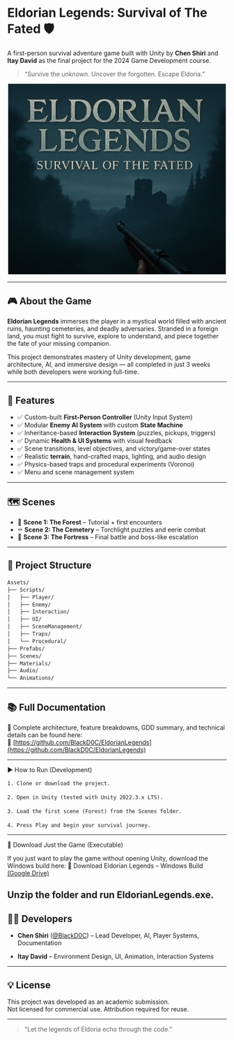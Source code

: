 
# Eldorian Legends: Survival of The Fated 🛡️

A first-person survival adventure game built with Unity by **Chen Shiri** and **Itay David** as the final project for the 2024 Game Development course.

> “Survive the unknown. Uncover the forgotten. Escape Eldoria.”
>
<div align="center">
  <img src="https://raw.githubusercontent.com/BlackD0C/EldorianLegends/refs/heads/main/docs/Into%20the%20Fog%20of%20Eldoria.png" alt="Eldoria Banner" width="500"/>
</div>

---

## 🎮 About the Game

**Eldorian Legends** immerses the player in a mystical world filled with ancient ruins, haunting cemeteries, and deadly adversaries. Stranded in a foreign land, you must fight to survive, explore to understand, and piece together the fate of your missing companion.

This project demonstrates mastery of Unity development, game architecture, AI, and immersive design — all completed in just 3 weeks while both developers were working full-time.

---

## 🧱 Features

- ✅ Custom-built **First-Person Controller** (Unity Input System)
- ✅ Modular **Enemy AI System** with custom **State Machine**
- ✅ Inheritance-based **Interaction System** (puzzles, pickups, triggers)
- ✅ Dynamic **Health & UI Systems** with visual feedback
- ✅ Scene transitions, level objectives, and victory/game-over states
- ✅ Realistic **terrain**, hand-crafted maps, lighting, and audio design
- ✅ Physics-based traps and procedural experiments (Voronoi)
- ✅ Menu and scene management system

---

## 🗺️ Scenes

- 🌲 **Scene 1: The Forest** – Tutorial + first encounters
- ⚰️ **Scene 2: The Cemetery** – Torchlight puzzles and eerie combat
- 🏰 **Scene 3: The Fortress** – Final battle and boss-like escalation

---

## 📂 Project Structure

```bash
Assets/
├── Scripts/
│   ├── Player/
│   ├── Enemy/
│   ├── Interaction/
│   ├── UI/
│   ├── SceneManagement/
│   ├── Traps/
│   └── Procedural/
├── Prefabs/
├── Scenes/
├── Materials/
├── Audio/
└── Animations/
````

---

## 📚 Full Documentation

📖 Complete architecture, feature breakdowns, GDD summary, and technical details can be found here:  
🔗 [https://github.com/BlackD0C/EldorianLegends](https://github.com/BlackD0C/EldorianLegends)

---

▶️ How to Run (Development)

    1. Clone or download the project.
    
    2. Open in Unity (tested with Unity 2022.3.x LTS).
    
    3. Load the first scene (Forest) from the Scenes folder.
    
    4. Press Play and begin your survival journey.

---

💾 Download Just the Game (Executable)

If you just want to play the game without opening Unity, download the Windows build here:
🔗 Download Eldorian Legends – Windows Build [(Google Drive)](https://drive.google.com/drive/folders/1FhrjSW6rfMcL_UrMNwsIdUB55wQv3T9F?usp=sharing)

Unzip the folder and run EldorianLegends.exe.
---

## 👨‍💻 Developers

- **Chen Shiri** ([@BlackD0C](https://github.com/BlackD0C)) – Lead Developer, AI, Player Systems, Documentation
    
- **Itay David** – Environment Design, UI, Animation, Interaction Systems
    

---

## 💡 License

This project was developed as an academic submission.  
Not licensed for commercial use. Attribution required for reuse.

---

> “Let the legends of Eldoria echo through the code.”

